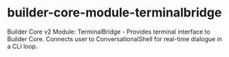 # builder-core-module-terminalbridge
Builder Core v2 Module: TerminalBridge - Provides terminal interface to Builder Core. Connects user to ConversationalShell for real-time dialogue in a CLI loop.
